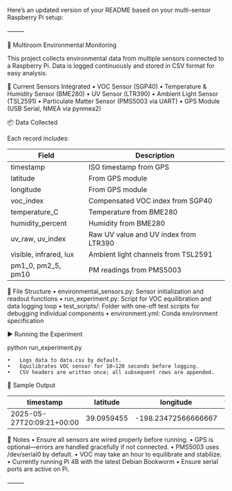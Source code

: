 Here’s an updated version of your README based on your multi-sensor Raspberry Pi setup:

⸻

🏡 Multiroom Environmental Monitoring

This project collects environmental data from multiple sensors connected to a Raspberry Pi. Data is logged continuously and stored in CSV format for easy analysis.

🔧 Current Sensors Integrated
	•	VOC Sensor (SGP40)
	•	Temperature & Humidity Sensor (BME280)
	•	UV Sensor (LTR390)
	•	Ambient Light Sensor (TSL2591)
	•	Particulate Matter Sensor (PMS5003 via UART)
	•	GPS Module (USB Serial, NMEA via pynmea2)

📦 Data Collected

Each record includes:

| Field                    | Description                                   |
|--------------------------|-----------------------------------------------|
| timestamp                | ISO timestamp from GPS                        |
| latitude                 | From GPS module                               |
| longitude                | From GPS module                               |
| voc_index                | Compensated VOC index from SGP40               |
| temperature_C            | Temperature from BME280                        |
| humidity_percent         | Humidity from BME280                           |
| uv_raw, uv_index         | Raw UV value and UV index from LTR390          |
| visible, infrared, lux   | Ambient light channels from TSL2591            |
| pm1_0, pm2_5, pm10       | PM readings from PMS5003                       |

📁 File Structure
	•	environmental_sensors.py: Sensor initialization and readout functions
	•	run_experiment.py: Script for VOC equilibration and data logging loop
	•	test_scripts/: Folder with one-off test scripts for debugging individual components
	•	environment.yml: Conda environment specification

▶️ Running the Experiment

python run_experiment.py

	•	Logs data to data.csv by default.
	•	Equilibrates VOC sensor for 10–120 seconds before logging.
	•	CSV headers are written once; all subsequent rows are appended.

💾 Sample Output

| timestamp                  | latitude    | longitude         | voc_index | temperature_C | humidity_percent | visible | infrared | lux | uv_raw | uv_index | pm1_0 | pm2_5 | pm10 |
|----------------------------|-------------|-------------------|-----------|---------------|------------------|---------|----------|-----|--------|----------|-------|-------|------|
| 2025-05-27T20:09:21+00:00   | 39.0959455  | -198.23472566666667 | 0.24      | 22.1          | 43.0             | 45      | 251      | 102 | 10     | 20       | 0     | 0     | 0    |

🧪 Notes
	•	Ensure all sensors are wired properly before running.
	•	GPS is optional—errors are handled gracefully if not connected.
	•	PMS5003 uses /dev/serial0 by default.
	•	VOC may take an hour to equilibrate and stabilize. 
	•   Currently running Pi 4B with the latest Debian Bookworm
	•	Ensure serial ports are active on Pi. 

⸻